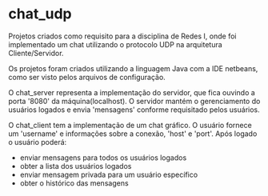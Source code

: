# chat_udp

Projetos criados como requisito para a disciplina de Redes I, onde foi implementado um chat utilizando o protocolo UDP na arquitetura Cliente/Servidor.

Os projetos foram criados utilizando a linguagem Java com a IDE netbeans, como ser visto pelos arquivos de configuração.

O chat_server representa a implementação do servidor, que fica ouvindo a porta '8080' da máquina(localhost). O servidor mantém o gerenciamento do usuários logados e envia 'mensagens' conforme requisitado pelos usuários.

O chat_client tem a implementação de um chat gráfico. O usuário fornece um 'username' e informações sobre a conexão, 'host' e 'port'. Após logado o usuário poderá:

* enviar mensagens para todos os usuários logados
* obter a lista dos usuários logados
* enviar mensagem privada para um usuário específico
* obter o histórico das mensagens
